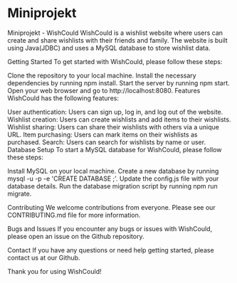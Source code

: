 # Miniprojekt

Miniprojekt - WishCould
WishCould is a wishlist website where users can create and share wishlists with their friends and family. The website is built using Java(JDBC) and uses a MySQL database to store wishlist data.

Getting Started
To get started with WishCould, please follow these steps:

Clone the repository to your local machine.
Install the necessary dependencies by running npm install.
Start the server by running npm start.
Open your web browser and go to http://localhost:8080.
Features
WishCould has the following features:

User authentication: Users can sign up, log in, and log out of the website.
Wishlist creation: Users can create wishlists and add items to their wishlists.
Wishlist sharing: Users can share their wishlists with others via a unique URL.
Item purchasing: Users can mark items on their wishlists as purchased.
Search: Users can search for wishlists by name or user.
Database Setup
To start a MySQL database for WishCould, please follow these steps:

Install MySQL on your local machine.
Create a new database by running mysql -u <username> -p <password> -e 'CREATE DATABASE <WishlistDatabase>;'.
Update the config.js file with your database details.
Run the database migration script by running npm run migrate.

Contributing
We welcome contributions from everyone. Please see our CONTRIBUTING.md file for more information.

Bugs and Issues
If you encounter any bugs or issues with WishCould, please open an issue on the Github repository.

Contact
If you have any questions or need help getting started, please contact us at our Github.

Thank you for using WishCould!



